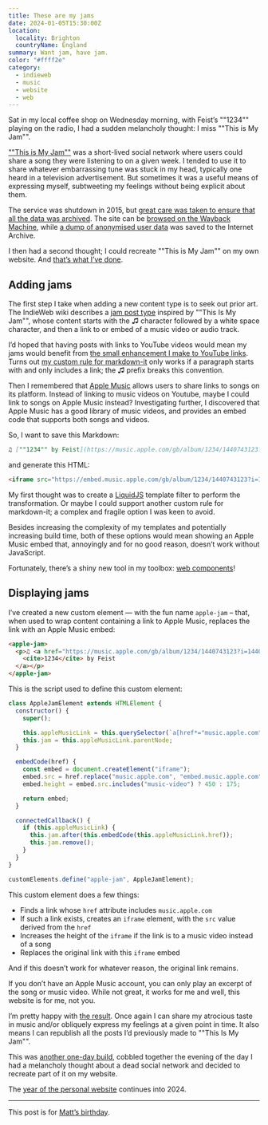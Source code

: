 ```yaml
---
title: These are my jams
date: 2024-01-05T15:30:00Z
location:
  locality: Brighton
  countryName: England
summary: Want jam, have jam.
color: "#ffff2e"
category:
  - indieweb
  - music
  - website
  - web
---
```


Sat in my local coffee shop on Wednesday morning, with Feist’s ""1234"" playing on the radio, I had a sudden melancholy thought: I miss ""This is My Jam"".

[""This is My Jam""][1] was a short-lived social network where users could share a song they were listening to on a given week. I tended to use it to share whatever embarrassing tune was stuck in my head, typically one heard in a television advertisement. But sometimes it was a useful means of expressing myself, subtweeting my feelings without being explicit about them.

The service was shutdown in 2015, but [great care was taken to ensure that all the data was archived][2]. The site can be [browsed on the Wayback Machine][3], while [a dump of anonymised user data][4] was saved to the Internet Archive.

I then had a second thought; I could recreate ""This is My Jam"" on my own website. And [that’s what I’ve done][5].

## Adding jams

The first step I take when adding a new content type is to seek out prior art. The IndieWeb wiki describes a [jam post type][6] inspired by ""This Is My Jam"", whose content starts with the ♫ character followed by a white space character, and then a link to or embed of a music video or audio track.

I’d hoped that having posts with links to YouTube videos would mean my jams would benefit from [the small enhancement I make to YouTube links][7]. Turns out [my custom rule for markdown-it][8] only works if a paragraph starts with and only includes a link; the ♫ prefix breaks this convention.

Then I remembered that [Apple Music][9] allows users to share links to songs on its platform. Instead of linking to music videos on Youtube, maybe I could link to songs on Apple Music instead? Investigating further, I discovered that Apple Music has a good library of music videos, and provides an embed code that supports both songs and videos.

So, I want to save this Markdown:

```markdown
♫ [""1234"" by Feist](https://music.apple.com/gb/album/1234/1440743123?i=1440743244)
```

and generate this HTML:

```html
<iframe src="https://embed.music.apple.com/gb/album/1234/1440743123?i=1440743244" height="175"></iframe>
```

My first thought was to create a [LiquidJS][10] template filter to perform the transformation. Or maybe I could support another custom rule for markdown-it; a complex and fragile option I was keen to avoid.

Besides increasing the complexity of my templates and potentially increasing build time, both of these options would mean showing an Apple Music embed that, annoyingly and for no good reason, doesn’t work without JavaScript.

Fortunately, there’s a shiny new tool in my toolbox: [web components][11]!

## Displaying jams

I’ve created a new custom element — with the fun name `apple-jam` – that, when used to wrap content containing a link to Apple Music, replaces the link with an Apple Music embed:

```html
<apple-jam>
  <p>♫ <a href="https://music.apple.com/gb/album/1234/1440743123?i=1440743244">
    <cite>1234</cite> by Feist
  </a></p>
</apple-jam>
```

This is the script used to define this custom element:

```js
class AppleJamElement extends HTMLElement {
  constructor() {
    super();

    this.appleMusicLink = this.querySelector(`a[href*="music.apple.com"]`);
    this.jam = this.appleMusicLink.parentNode;
  }

  embedCode(href) {
    const embed = document.createElement("iframe");
    embed.src = href.replace("music.apple.com", "embed.music.apple.com");
    embed.height = embed.src.includes("music-video") ? 450 : 175;

    return embed;
  }

  connectedCallback() {
    if (this.appleMusicLink) {
      this.jam.after(this.embedCode(this.appleMusicLink.href));
      this.jam.remove();
    }
  }
}

customElements.define("apple-jam", AppleJamElement);
```

This custom element does a few things:

* Finds a link whose `href` attribute includes `music.apple.com`
* If such a link exists, creates an `iframe` element, with the `src`  value derived from the `href`
* Increases the height of the `iframe` if the link is to a music video instead of a song
* Replaces the original link with this `iframe` embed

And if this doesn’t work for whatever reason, the original link remains.

If you don’t have an Apple Music account, you can only play an excerpt of the song or music video. While not great, it works for me and well, this website is for me, not you.

I’m pretty happy with [the result][12]. Once again I can share my atrocious taste in music and/or obliquely express my feelings at a given point in time. It also means I can republish all the posts I’d previously made to ""This Is My Jam"".

This was [another one-day build][13], cobbled together the evening of the day I had a melancholy thought about a dead social network and decided to recreate part of it on my website.

The [year of the personal website][14] continues into 2024.

---

This post is for [Matt’s birthday][15].

[1]: https://indieweb.org/This_Is_My_Jam
[2]: https://thisismyjam.tumblr.com/post/126260430022/jam-preserves
[3]: https://web.archive.org/web/20210926084455/https://www.thisismyjam.com/
[4]: https://archive.org/details/thisismyjam-datadump
[5]: https://paulrobertlloyd.com/jams/
[6]: https://indieweb.org/jam
[7]: /2023/098/a1/embedding/
[8]: https://github.com/paulrobertlloyd/markdown-it-rules#linked-embeds
[9]: http://music.apple.com
[10]: http://liquidjs.com
[11]: https://developer.mozilla.org/en-US/docs/Web/API/Web_components
[12]: /2024/004/j1/
[13]: https://paulrobertlloyd.com/2023/272/a1/classnames/
[14]: https://matthiasott.com/notes/2024-the-year-of-the-personal-website
[15]: https://ma.tt/2024/01/birthday-gift/
